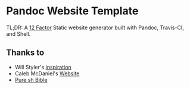 # Pandoc Website Template

TL;DR: A [12 Factor](https://12factor.net) Static website generator built with Pandoc, Travis-CI, and Shell.


## Thanks to 
- Will Styler's [inspiration](http://wstyler.ucsd.edu/posts/lmimg/spcv.txt)
- Caleb McDaniel's [Website](https://github.com/wcaleb/website)
- [Pure sh Bible](https://github.com/dylanaraps/pure-sh-bible)
